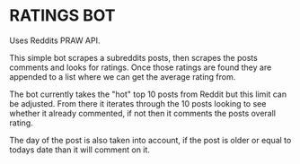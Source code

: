# RATINGS BOT #

Uses Reddits PRAW API.

This simple bot scrapes a subreddits posts, then scrapes the posts comments and looks for ratings. Once those ratings are found they are appended to a list where we can get the average rating from.

The bot currently takes the "hot" top 10 posts from Reddit but this limit can be adjusted. From there it iterates through the 10 posts looking to see whether it already commented, if not then it comments the posts overall rating.

The day of the post is also taken into account, if the post is older or equal to todays date than it will comment on it.
